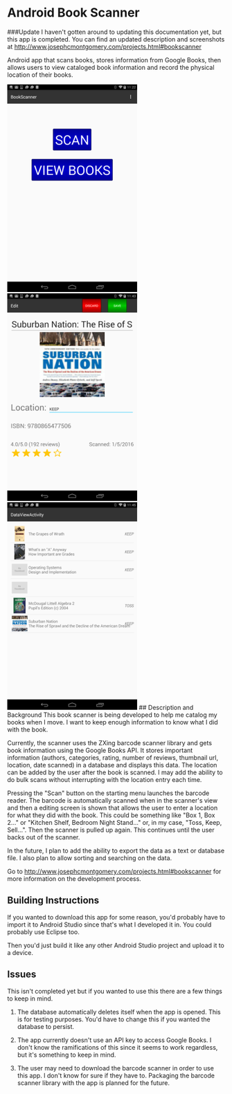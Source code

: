 # Android Book Scanner
###Update 
I haven't gotten around to updating this documentation yet, but this app is completed. You can find an updated description and screenshots at http://www.josephcmontgomery.com/projects.html#bookscanner

Android app that scans books, stores information from Google Books, then allows users to view cataloged book information and record the physical location of their books.

<img src="https://github.com/Grotke/screenshots/blob/master/bookscannermenu.png" width="300">
<img src="https://github.com/Grotke/screenshots/blob/master/scanneranotherbookedit.png" width="300">
<img src="https://github.com/Grotke/screenshots/blob/master/scannerbookview.png" width="300">
## Description and Background
This book scanner is being developed to help me catalog my books when I move. I want to keep enough information to know what I did with the book.

Currently, the scanner uses the ZXing barcode scanner library and gets book information using the Google Books API. It stores important information (authors, categories, rating, number of reviews, thumbnail url, location, date scanned) in a database and displays this data. The location can be added by the user after the book is scanned. I may add the ability to do bulk scans without interrupting with the location entry each time.

Pressing the "Scan" button on the starting menu launches the barcode reader. The barcode is automatically scanned when in the scanner's view and then a editing screen is shown that allows the user to enter a location for what they did with the book. This could be something like "Box 1, Box 2..." or "Kitchen Shelf, Bedroom Night Stand..." or, in my case, "Toss, Keep, Sell...". Then the scanner is pulled up again. This continues until the user backs out of the scanner. 

In the future, I plan to add the ability to export the data as a text or database file. I also plan to allow sorting and searching on the data. 

Go to http://www.josephcmontgomery.com/projects.html#bookscanner for more information on the development process.

## Building Instructions
If you wanted to download this app for some reason, you'd probably have to import it to Android Studio since that's what I developed it in. You could probably use Eclipse too.

Then you'd just build it like any other Android Studio project and upload it to a device.
## Issues
This isn't completed yet but if you wanted to use this there are a few things to keep in mind.

1. The database automatically deletes itself when the app is opened. This is for testing purposes. You'd have to change this if you wanted the database to persist.

2. The app currently doesn't use an API key to access Google Books. I don't know the ramifications of this since it seems to work regardless, but it's something to keep in mind.

3. The user may need to download the barcode scanner in order to use this app. I don't know for sure if they have to. Packaging the barcode scanner library with the app is planned for the future.
